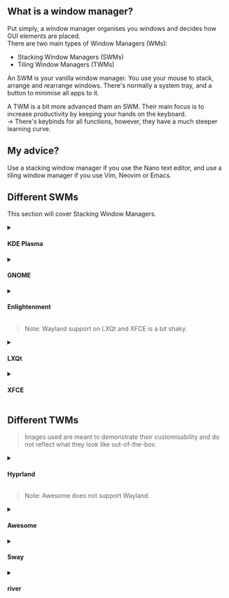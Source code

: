 ## What is a window manager?

Put simply, a window manager organises you windows and decides how GUI elements are placed.\
There are two main types of Window Managers (WMs):
- Stacking Window Managers (SWMs)
- Tiling Window Managers (TWMs)

An SWM is your vanilla window manager. You use your mouse to stack, arrange and rearrange windows. There's normally a system tray, and a button to minimise all apps to it.

A TWM is a bit more advanced tham an SWM. Their main focus is to increase productivity by keeping your hands on the keyboard.\
→ There's keybinds for all functions, however, they have a much steeper learning curve.

## My advice?

Use a stacking window manager if you use the Nano text editor, and use a tiling window manager if you use Vim, Neovim or Emacs.

## Different SWMs

This section will cover Stacking Window Managers.

<details>
  <summary><h4>KDE Plasma</h4></summary>

![](https://raw.githubusercontent.com/Exvix/arch-install-guide/main/images/plasma.png)

To install KDE Plasma, use the below command:
```
sudo pacman -S plasma konsole dolphin ark kwrite kcalc spectacle krunner partitionmanager
```

Packages         | Description
---------------- | ------------------------------------
plasma           | KDE Plasma window manager.
konsole          | KDE terminal.
dolphin          | KDE file manager.
ark              | Archiving Tool.
kwrite           | Text editor.
kcalc            | Scientific calculator.
spectacle        | KDE screenshot capture utility.
krunner          | KDE quick drop-down desktop search.
partitionmanager | KDE disk & partition Manager.
</details>

<details>
  <summary><h4>GNOME</h4></summary>

![](https://raw.githubusercontent.com/Exvix/arch-install-guide/main/images/gnome.png)

To install GNOME, use the below command:
```
sudo pacman -S gnome gnome-extra
```

```gnome-extra``` is for a more integrated desktop experience, and includes a bundle of apps to facilitate that.
</details>

<details>
  <summary><h4>Enlightenment</h4></summary>

![](https://raw.githubusercontent.com/Exvix/arch-install-guide/main/images/enlightenment.png)

Install Enlightenment, as shown below:
```
sudo pacman -S enlightenment ecrire ephoto evisum rage terminology
```

The packages that aren't `enlightenment` provide a more integrated desktop environment.

Packages         | Description
---------------- | ------------------------------------
enlightenment    | Enlightenment window manager
terminology      | Enlightenment terminal
ecrire           | Enlightenment text editor
evisum           | Enlightenment process viewer, similar to Task Manager on Windows
ephoto           | Enlightenment photo viewer
rage             | Enlightenment video viewer

</details>

> Note: Wayland support on LXQt and XFCE is a bit shaky.

<details>
  <summary><h4>LXQt</h4></summary>

![](https://raw.githubusercontent.com/Exvix/arch-install-guide/main/images/lxqt.png)

To install LXQt, use the below command:
```
sudo pacman -S lxqt
```
</details>

<details>
  <summary><h4>XFCE</h4></summary>

![](https://raw.githubusercontent.com/Exvix/arch-install-guide/main/images/xfce.png)

To install XFCE, use the below command:
```
sudo pacman -S xfce xfce4-goodies
```

```xfce4-goodies``` is for a more integrated desktop experience, and includes a bundle of apps to facilitate that.

</details>

## Different TWMs

> Images used are meant to demonstrate their customisability and do not reflect what they look like out-of-the-box.

<details>
  <summary><h4>Hyprland</h4></summary>

![](https://raw.githubusercontent.com/Exvix/arch-install-guide/main/images/hyprland.png)

To install hyprland, use the below command:
```
sudo pacman -S hyprland
```
</details>

> Note: Awesome does not support Wayland.

<details>
  <summary><h4>Awesome</h4></summary>

![](https://raw.githubusercontent.com/Exvix/arch-install-guide/main/images/awesome.png)

To install AwesomeWM, use the below command:
```
sudo pacman -S awesome
```

Create a new configuration directory:
```
mkdir ~/.config/awesome
```

And copy the default config file:
```
cp /etc/xdg/awesome/rc.lua ~/.config/awesome/rc.lua
```

</details>

<details>
  <summary><h4>Sway</h4></summary>

![](https://raw.githubusercontent.com/Exvix/arch-install-guide/main/images/sway.png)

Install Sway, as shown below:
```
sudo pacman -S sway swaylock swaybg swayidle
```

</details>

<details>
  <summary><h4>river</h4></summary>

![](https://raw.githubusercontent.com/Exvix/arch-install-guide/main/images/riverwm.png)

To install river, use the below command:
```
sudo pacman -S river
```

</details>
